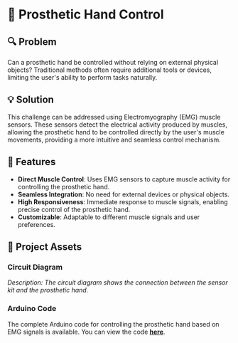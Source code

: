 # 🦾 Prosthetic Hand Control

## 🔍 Problem
Can a prosthetic hand be controlled without relying on external physical objects? Traditional methods often require additional tools or devices, limiting the user's ability to perform tasks naturally.

## 💡 Solution
This challenge can be addressed using Electromyography (EMG) muscle sensors. These sensors detect the electrical activity produced by muscles, allowing the prosthetic hand to be controlled directly by the user's muscle movements, providing a more intuitive and seamless control mechanism.

## 🚀 Features
- **Direct Muscle Control**: Uses EMG sensors to capture muscle activity for controlling the prosthetic hand.
- **Seamless Integration**: No need for external devices or physical objects.
- **High Responsiveness**: Immediate response to muscle signals, enabling precise control of the prosthetic hand.
- **Customizable**: Adaptable to different muscle signals and user preferences.

## 📂 Project Assets

### Circuit Diagram
*Description: The circuit diagram shows the connection between the sensor kit and the prosthetic hand.*

### Arduino Code
The complete Arduino code for controlling the prosthetic hand based on EMG signals is available. You can view the code [**here**](path/to/arduino-code).



